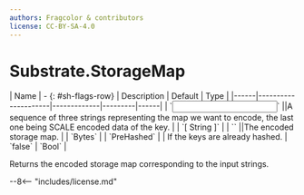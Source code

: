 ```yaml
---
authors: Fragcolor & contributors
license: CC-BY-SA-4.0
---
```



# Substrate.StorageMap

<div class="sh-parameters" markdown="1">
| Name | - {: #sh-flags-row} | Description | Default | Type |
|------|---------------------|-------------|---------|------|
| `<input>` ||A sequence of three strings representing the map we want to encode, the last one being SCALE encoded data of the key. | | `[ String ]` |
| `<output>` ||The encoded storage map. | | `Bytes` |
| `PreHashed` |  | If the keys are already hashed. | `false` | `Bool` |

</div>

Returns the encoded storage map corresponding to the input strings.

--8<-- "includes/license.md"
